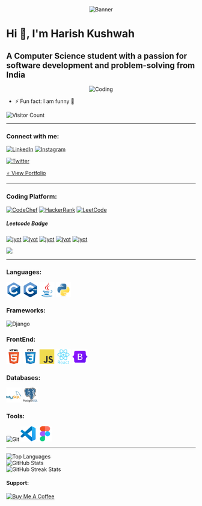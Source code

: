 <div align="center">
  <img src="https://github.com/Harish-Kushwah/Harish-Kushwah/blob/main/banner.png" alt="Banner">
</div>

# Hi 👋, I'm Harish Kushwah
## A Computer Science student with a passion for software development and problem-solving from India
<div align="center">
  <img src="https://media0.giphy.com/media/Y4ak9Ki2GZCbJxAnJD/giphy.gif?cid=ecf05e47pijz2pa0ow5fg17brzymzd91qstp4p409nrjy8vg&ep=v1_gifs_related&rid=giphy.gif&ct=g" alt="Coding" width="500">
</div>


- ⚡ Fun fact: I am funny 🤣

![Visitor Count](https://komarev.com/ghpvc/?username=Harish-Kushwah&base=1000)
<hr>

### Connect with me:
<p align="left">
  <a href="https://linkedin.com/in/harish-kushwah" target="blank"><img src="https://raw.githubusercontent.com/rahuldkjain/github-profile-readme-generator/master/src/images/icons/Social/linked-in-alt.svg" alt="LinkedIn" height="30" width="40"></a>
  <a href="https://instagram.com/its_harry_7_" target="blank"><img src="https://raw.githubusercontent.com/rahuldkjain/github-profile-readme-generator/master/src/images/icons/Social/instagram.svg" alt="Instagram" height="30" width="40"></a>


 [![Twitter](https://img.shields.io/twitter/follow/HarishKushwah_7?style=social)](https://twitter.com/HarishKushwah_7)

 <a href="https://harish-kushwah.github.io/my-portfolio/#/" target="_blank">⭐ View Portfolio </a>
</p>
<hr>


### Coding Platform:
[![CodeChef](https://img.shields.io/badge/CodeChef-%235C4411.svg?&style=flat-square&logo=codechef&logoColor=white)](https://www.codechef.com/users/harishkushwah7) [![HackerRank](https://img.shields.io/badge/HackerRank-%01020f.svg?&style=flat-square&logo=hackerrank&logoColor=white)](https://www.hackerrank.com/profile/harishkushwah541) [![LeetCode](https://img.shields.io/badge/LeetCode-%23FFA116.svg?&style=flat-square&logo=leetcode&logoColor=black)](https://leetcode.com/u/Harish-Kushwah/)

##### Leetcode Badge 
<p align="left">
  <a href="https://leetcode.com/Harish-Kushwah/" target="_blank"><img align="center" src="https://leetcode.com/static/images/badges/2024/gif/2024-08.gif" alt="jyot" height="40" width="40" /></a>
  <a href="https://leetcode.com/Harish-Kushwah/" target="_blank"><img align="center" src="https://leetcode.com/static/images/badges/2024/gif/2024-09.gif" alt="jyot" height="40" width="40" /></a>
  <a href="https://leetcode.com/Harish-Kushwah/" target="_blank"><img align="center" src="https://leetcode.com/static/images/badges/2024/gif/2024-10.gif" alt="jyot" height="40" width="40" /></a>
  <a href="https://leetcode.com/Harish-Kushwah/" target="_blank"><img align="center" src="https://assets.leetcode.com/static_assets/marketing/2024-50.gif" alt="jyot" height="40" width="40" /></a>
  <a href="https://leetcode.com/Harish-Kushwah/" target="_blank"><img align="center" src="https://assets.leetcode.com/static_assets/marketing/2024-100.gif" alt="jyot" height="40" width="40" /></a>

</p>


<p align="left">
  <img  align=top flex-grow=1 src="https://leetcard.jacoblin.cool/Harish-Kushwah?theme=dark&ext=heatmap" />  
</p>

<hr>

### Languages:
<p align="left">
  <img src="https://raw.githubusercontent.com/devicons/devicon/master/icons/c/c-original.svg" alt="C" width="40" height="40">
  <img src="https://raw.githubusercontent.com/devicons/devicon/master/icons/cplusplus/cplusplus-original.svg" alt="C++" width="40" height="40">
  <img src="https://raw.githubusercontent.com/devicons/devicon/master/icons/java/java-original.svg" alt="Java" width="40" height="40">
  <img src="https://raw.githubusercontent.com/devicons/devicon/master/icons/python/python-original.svg" alt="Python" width="40" height="40">
   
   
</p>

### Frameworks:
<p align="left">
  <img src="https://cdn.worldvectorlogo.com/logos/django.svg" alt="Django" width="40" height="40">
</p>

### FrontEnd:
<p align="left">

 <img src="https://raw.githubusercontent.com/devicons/devicon/master/icons/html5/html5-original-wordmark.svg" alt="HTML5" width="40" height="40">
  <img src="https://raw.githubusercontent.com/devicons/devicon/master/icons/css3/css3-original-wordmark.svg" alt="CSS3" width="40" height="40">
   <img src="https://raw.githubusercontent.com/devicons/devicon/master/icons/javascript/javascript-original.svg" alt="js" width="40" height="40">

  <img src="https://raw.githubusercontent.com/devicons/devicon/master/icons/react/react-original-wordmark.svg" alt="React" width="40" height="40">
  <img src="https://raw.githubusercontent.com/devicons/devicon/master/icons/bootstrap/bootstrap-original.svg" alt="React" width="40" height="40">
</p>

### Databases:
<p align="left">
  <img src="https://raw.githubusercontent.com/devicons/devicon/master/icons/mysql/mysql-original-wordmark.svg" alt="MySQL" width="40" height="40">
  <img src="https://raw.githubusercontent.com/devicons/devicon/master/icons/postgresql/postgresql-original-wordmark.svg" alt="PostgreSQL" width="40" height="40">
</p>

### Tools:
<p align="left">
 <img src="https://www.vectorlogo.zone/logos/git-scm/git-scm-icon.svg" alt="Git" width="40" height="40">
 <img src="https://raw.githubusercontent.com/devicons/devicon/master/icons/vscode/vscode-original.svg"css3 alt="CSS3" width="40" height="40">
 <img src="https://raw.githubusercontent.com/devicons/devicon/master/icons/figma/figma-original.svg"css3 alt="CSS3" width="40" height="40">
 </p>

<hr>
<div align ="center">
<div align="left">
  <img src="https://github-readme-stats.vercel.app/api/top-langs?username=harish-kushwah&show_icons=true&locale=en&layout=compact" alt="Top Languages">
</div>

<div align="left">
  <img src="https://github-readme-stats.vercel.app/api?username=harish-kushwah&show_icons=true&locale=en" alt="GitHub Stats">
</div>


<div align="left">
  <img src="https://github-readme-streak-stats.herokuapp.com/?user=harish-kushwah" alt="GitHub Streak Stats">
</div>



<div align="left">
<div align="left">
  <h4 align="left">Support:</h4>
</div>

  
<div align="left">
  <a href="https://www.buymeacoffee.com/harish-kushwah" target="_blank"><img src="https://cdn.buymeacoffee.com/buttons/v2/default-yellow.png" alt="Buy Me A Coffee" height="40" width="110"></a>
</div>




</div>
</div>
